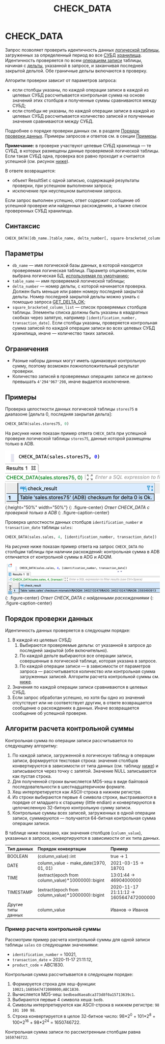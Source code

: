 ﻿---
layout: default
title: CHECK_DATA
nav_order: 3
parent: Запросы SQL+
grand_parent: Справочная информация
has_children: false
has_toc: false
---

# CHECK_DATA

Запрос позволяет проверить идентичность данных [логической таблицы](../../../Обзор_понятий_компонентов_и_связей/Основные_понятия/Логическая_таблица/Логическая_таблица.md), 
загруженных за определенный период во все [СУБД](../../../Введение/Поддерживаемые_СУБД_хранилища/Поддерживаемые_СУБД_хранилища.md) 
[хранилища](../../../Обзор_понятий_компонентов_и_связей/Основные_понятия/Хранилище_данных/Хранилище_данных.md). Идентичность проверяется по всем [операциям записи](../../../Обзор_понятий_компонентов_и_связей/Основные_понятия/Операция_записи/Операция_записи.md)
таблицы, начиная с [дельты](../../../Обзор_понятий_компонентов_и_связей/Основные_понятия/Дельта/Дельта.md), 
указанной в запросе, и заканчивая последней закрытой дельтой. Обе граничные дельты включаются в проверку.

Алгоритм проверки зависит от параметров запроса:
*   если столбцы указаны, по каждой операции записи в каждой из целевых СУБД рассчитывается 
    контрольная сумма на основе значений этих столбцов и полученные суммы сравниваются между СУБД;
*   если столбцы не указаны, по каждой операции записи в каждой из целевых СУБД рассчитывается количество
    записей и полученные значения сравниваются между СУБД.

Подробнее о порядке проверки данных см. в разделе [Порядок проверки данных](#порядок-проверки-данных). 
Примеры запросов и ответов см. в секции [Примеры](#примеры).
    
**Примечание:** в проверке участвуют целевые СУБД хранилища — те СУБД, в которых размещены данные 
проверяемой логической таблицы. Если такая СУБД одна, проверка все равно проходит и считается успешной 
(см. рисунок [ниже](#img_check_for_one_db)).

В ответе возвращается:
*   объект ResultSet с одной записью, содержащей результаты проверки, при успешном выполнении запроса;
*   исключение при неуспешном выполнении запроса.

Если запрос выполнен успешно, ответ содержит сообщение об успешной проверке или найденных расхождениях, 
а также список проверенных СУБД хранилища.

## Синтаксис

```sql
CHECK_DATA([db_name.]table_name, delta_number[, square-bracketed_column_list])
```

## Параметры

*   `db_name` — имя логической базы данных, в которой находится проверяемая логическая таблица. Параметр 
    опционален, если выбрана логическая БД, [используемая по умолчанию](../../../Работа_с_системой/Другие_функции/Определение_логической_БД_по_умолчанию/Определение_логической_БД_по_умолчанию.md);
*   `table_name` — имя проверяемой логической таблицы;
*   `delta_number` — номер дельты, с которой начинается проверка. Должен быть меньше или равен номеру 
    последней закрытой дельты. Номер последней закрытой дельты можно узнать с помощью запроса 
    [GET_DELTA_OK](../../../Справочная_информация/Запросы_SQLplus/GET_DELTA_OK/GET_DELTA_OK.md);
*   `square_bracketed_column_list` — список проверяемых столбцов таблицы. Элементы списка должны быть 
    указаны в квадратных скобках через запятую, например `[identification_number, transaction_date]`. 
    Если столбцы указаны, проверяется контрольная сумма записей по каждой операции записи во всех целевых 
    СУБД хранилища, иначе — количество таких записей.
    
## Ограничения

*   Разные наборы данных могут иметь одинаковую контрольную сумму, поэтому возможен ложноположительный результат проверки.
*   Количество записей в проверяемых операциях записи не должно превышать `4'294'967'298`, иначе 
    выдается исключение.

## Примеры

Проверка целостности данных логической таблицы `stores75` в диапазоне \[дельта 0, последняя закрытая дельта\]:
```sql
CHECK_DATA(sales.stores75, 0)
```

На рисунке ниже показан пример ответа `CHECK_DATA` при успешной проверке логической таблицы `stores75`, 
данные которой размещены только в ADB.

<a id="img_check_for_one_db"></a>
![](check_data_без_расхождений.png){:height="50%" width="50%"}
{: .figure-center}
*Ответ CHECK_DATA с проверкой только в ADB*
{: .figure-caption-center}

Проверка целостности данных столбцов `identification_number` и `transaction_date` таблицы `sales`:
```sql
CHECK_DATA(sales.sales, 4, [identification_number, transaction_date])
```

На рисунке ниже показан пример ответа на запрос `CHECK_DATA` по столбцам таблицы при наличии расхождений: 
контрольная сумма в ADB отличается от контрольной суммы в ADG и ADQM.

![](check_data_с_расхождениями.png)
{: .figure-center}
*Ответ CHECK_DATA с найденными расхождениями*
{: .figure-caption-center}

## Порядок проверки данных

Идентичность данных проверяется в следующем порядке:
1. В каждой из целевых СУБД:
    1. Выбираются проверяемые дельты: от указанной в запросе до последней закрытой (обе включительно).
    2. По каждой дельте выбираются все операции записи, совершенные в логической таблице, которая указана
       в запросе.
    3. По каждой операции записи — в зависимости от параметров запроса — рассчитывается количество или 
       контрольная сумма загруженных записей. Алгоритм расчета контрольной суммы см. [ниже](#алгоритм-расчета-контрольной-суммы).
2. Значения по каждой операции записи сравниваются в целевых СУБД.
3. Если запрос обработан успешно, но хотя бы одно из значений отсутствует или не соответствует другим, 
   в ответе возвращается сообщение о расхождениях в данных. Иначе возвращается сообщение об успешной проверке.

<a id="sect_sys_cn_checksum"></a>
## Алгоритм расчета контрольной суммы

Контрольная сумма по операции записи рассчитывается по следующему алгоритму:
1. По каждой записи, загруженной в логическую таблицу в операции записи, формируется текстовая строка: 
   значения столбцов конвертируются в зависимости от типа данных (см. таблицу [ниже](#tab_date_type_conversion)) 
   и записываются через точку с запятой. Значение NULL записывается как пустая строка.
2. Для полученной строки вычисляется MD5-хеш в виде байтовой последовательности в шестнадцатеричном формате.
3. Хеш интерпретируется как ASCII-строка в нижнем регистре.
4. Из строки выбираются первые 4 символа строки, выстраиваются в порядке от младшего к старшему 
   (little endian) и конвертируются в целочисленную 32-битную контрольную сумму записи.
5. Контрольные суммы всех записей, загруженных в одной операции записи, суммируются — получается 64-битная 
   контрольная сумма операции записи.

В таблице ниже показано, как значения столбцов (`column_value`), указанных в запросе, конвертируются 
в зависимости от их типа данных.
<a id="tab_date_type_conversion"></a>

| Тип данных | Порядок конвертации | Пример
|:-|:-|:-
| BOOLEAN | (column_value)::int | true -> 1
| DATE | column_value - make_date(1970, 01, 01) | 2021-03-15 -> 18701
| TIME | (extract(epoch from column_value)*1000000)::bigint | 13:01:44 -> 46904000000
| TIMESTAMP | (extract(epoch from column_value)*1000000)::bigint  | 2020-11-17 21:11:12 -> 1605647472000000
| Другие типы данных | column_value | Иванов -> Иванов

<a id="sect_check_data_example"></a>
### Пример расчета контрольной суммы

Рассмотрим пример расчета контрольной суммы для одной записи таблицы `sales` со следующими значениями:
* `identification_number` = 10021, 
* `transaction_date` = 2020-11-17 21:11:12, 
* `product_code` = ABC1830.

Контрольная сумма рассчитывается в следующем порядке:
1. Формируется строка для хеш-функции: `10021;1605647472000000;ABC1830`.
2. Вычисляется MD5-хеш: `bedbead6aea8ca373d8f0a15713639c1`.
3. Выбираются первые 4 символа хеша: `bedb`.
4. Символы интерпретируются как ASCII-строка в нижнем регистре: `98 101 100 98`.
5. Строка конвертируется в целое 32-битное число: 98\*2<sup>0</sup> + 101\*2<sup>8</sup> + 100\*2<sup>16</sup> + 
   98\*2<sup>24</sup> = 1650746722.

Контрольная сумма записи по рассмотренным столбцам равна `1650746722`.